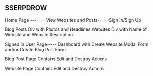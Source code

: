 ## SSERPDROW ##

Home Page --------View Websites and Posts------Sign In/Sign Up

Blog Posts Div with Photos and Headlines
Websites Div with Name of Website and Website Description


Signed in User Page-----
Dashboard with Create Website Modal Form and/or Create Blog Post Form

Blog Post Page
Contains Edit and Destroy Actions

Website Page
Contains Edit and Destroy Actions
